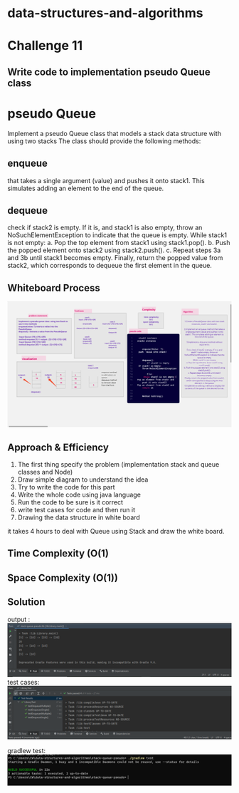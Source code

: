 # data-structures-and-algorithms

# Challenge 11
<!-- Description of the challenge -->
## Write code to implementation  pseudo Queue class
# pseudo Queue
Implement a pseudo Queue class that models a stack data structure with using two stacks
The class should provide the following methods:
## **enqueue** 
that takes a single argument (value) and pushes it onto stack1. This simulates adding an element to the end of the queue.

 ## **dequeue**
check if stack2 is empty. If it is, and stack1 is also empty, throw an NoSuchElementException to indicate that the queue is empty.
While stack1 is not empty:
a. Pop the top element from stack1 using stack1.pop().
b. Push the popped element onto stack2 using stack2.push().
c. Repeat steps 3a and 3b until stack1 becomes empty.
Finally, return the popped value from stack2, which corresponds to dequeue the first element in the queue.





## Whiteboard Process
<!-- Embedded whiteboard image -->

![image (37).png](pic%2Fimage%20%2837%29.png)
## Approach & Efficiency
<!-- What approach did you take? Why? What is the Big O space/time for this approach? -->
1. The first thing specify the problem (implementation stack and queue classes and Node)
2. Draw simple diagram to understand the idea
3. Try to write the code for this part
4. Write the whole code using java language
5. Run the code to be sure is it correct
6. write test cases for code and then run it
7. Drawing the data structure in white board

it takes 4 hours to deal with Queue using Stack and draw the white board.


## Time Complexity (O(1)
## Space Complexity (O(1))


## Solution
<!-- Show how to run your code,and examples of it in action -->
output :
![outputcc11.PNG](pic%2Foutputcc11.PNG)
test cases:
![testcases11.PNG](pic%2Ftestcases11.PNG)

gradlew test:
![GRADLEW11.PNG](pic%2FGRADLEW11.PNG)

